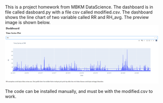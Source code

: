This is a project homework from MBKM DataScience.
The dashboard is in file called dasboard.py with a file csv called modified.csv.
The dashboard shows the line chart of two variable called RR and RH_avg.
The preview image is shown below.
![alt text](https://github.com/marcbonbon/dashboard-demo/blob/main/test_image.png)

The code can be installed manually, and must be with the modified.csv to work.
